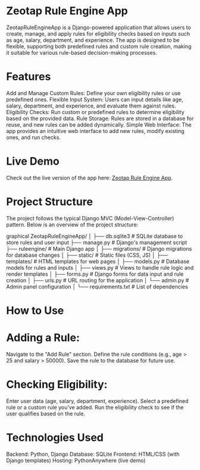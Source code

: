# Zeotap Rule Engine App
ZeotapRuleEngineApp is a Django-powered application that allows users to create, manage, and apply rules for eligibility checks based on inputs such as age, salary, department, and experience. The app is designed to be flexible, supporting both predefined rules and custom rule creation, making it suitable for various rule-based decision-making processes.

# Features
Add and Manage Custom Rules: Define your own eligibility rules or use predefined ones.
Flexible Input System: Users can input details like age, salary, department, and experience, and evaluate them against rules.
Eligibility Checks: Run custom or predefined rules to determine eligibility based on the provided data.
Rule Storage: Rules are stored in a database for reuse, and new rules can be added dynamically.
Simple Web Interface: The app provides an intuitive web interface to add new rules, modify existing ones, and run checks.
# Live Demo
Check out the live version of the app here: [Zeotap Rule Engine App](https://prabhat21.pythonanywhere.com/).

# Project Structure
The project follows the typical Django MVC (Model-View-Controller) pattern. Below is an overview of the project structure:

graphical
ZeotapRuleEngineApp/
│
├── db.sqlite3             # SQLite database to store rules and user input
├── manage.py              # Django's management script
├── ruleengine/            # Main Django app
│   ├── migrations/        # Django migrations for database changes
│   ├── static/            # Static files (CSS, JS)
│   ├── templates/         # HTML templates for web pages
│   ├── models.py          # Database models for rules and inputs
│   ├── views.py           # Views to handle rule logic and render templates
│   ├── forms.py           # Django forms for data input and rule creation
│   ├── urls.py            # URL routing for the application
│   └── admin.py           # Admin panel configuration
│
└── requirements.txt       # List of dependencies

# How to Use
# Adding a Rule:

Navigate to the "Add Rule" section.
Define the rule conditions (e.g., age > 25 and salary > 50000).
Save the rule to the database for future use.
# Checking Eligibility:

Enter user data (age, salary, department, experience).
Select a predefined rule or a custom rule you’ve added.
Run the eligibility check to see if the user qualifies based on the rule.

# Technologies Used
Backend: Python, Django
Database: SQLite
Frontend: HTML/CSS (with Django templates)
Hosting: PythonAnywhere (live demo)
